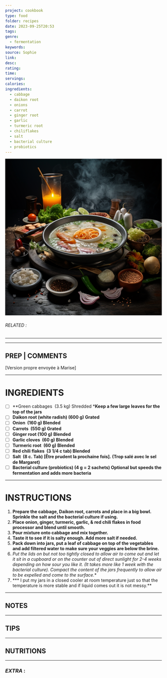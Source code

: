 ```yaml
---
project: cookbook
type: food
folder: recipes
date: 2023-09-25T20:53
tags: 
genre:
  - fermentation
keywords: 
source: Sophie
link: 
desc: 
rating: 
time: 
servings: 
calories: 
ingredients:
  - cabbage
  - daikon root
  - onions
  - carrot
  - ginger root
  - garlic
  - turmeric root
  - chiliflakes
  - salt
  - bacterial culture
  - probiotics
---
```


![IMAGE](_default.png)

###### *RELATED* : 
---


---
## PREP | COMMENTS

[Version propre envoyée à Marise]

---
# INGREDIENTS

- [ ] **Green cabbages  (3.5 kg) Shredded ***Keep a few large leaves for the top of the jars**  
- [ ] **Daikon root (white radish) (600 g) Grated**
- [ ] **Onion  (160 g) Blended**
- [ ] **Carrots  (550 g) Grated**
- [ ] **Ginger root (100 g) Blended**
- [ ] **Garlic cloves  (60 g) Blended**
- [ ] **Turmeric root  (60 g) Blended** 
- [ ] **Red chili flakes  (3 1/4 c tab) Blended** 
- [ ] **Salt  (8 c. Tab) [Être prudent la prochaine fois]. (Trop salé avec le sel de Margaret)**
- [ ] **Bacterial culture (probiotics) (4 g = 2 sachets) Optional but speeds the fermentation and adds more bacteria**

---
# INSTRUCTIONS

1. **Prepare the cabbage, Daikon root, carrots and place in a big bowl. Sprinkle the salt and the bacterial culture if using.**
2. **Place onion, ginger, turmeric, garlic, & red chili flakes in food processor and blend until smooth.**
3. **Pour mixture onto cabbage and mix together.**
4. **Taste it to see if it is salty enough. Add more salt if needed.**
5. **Pack down into jars, put a leaf of cabbage on top of the vegetables and add filtered water to make sure your veggies are below the brine.**
6. **Put the lids on but not too tightly closed to allow air to come out and let it sit in a cupboard or on the counter* out of direct sunlight for 2-4 weeks depending on how sour you like it. (It takes more like 1 week with the bacterial culture). Compact the content of the jars frequently to allow air to be expelled and come to the surface.**
7. *** I put my jars in a closed cooler at room temperature just so that the temperature is more stable and if liquid comes out it is not messy.**

---
## NOTES



---
## TIPS



---
## NUTRITIONS



---
### *EXTRA* :



